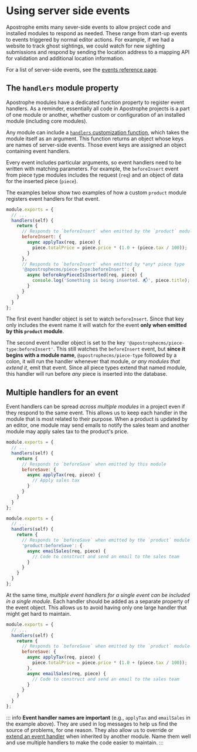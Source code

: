 # Using server side events

Apostrophe emits many sever-side events to allow project code and installed modules to respond as needed. These range from start-up events to events triggered by normal editor actions. For example, if we had a website to track ghost sightings, we could watch for new sighting submissions and respond by sending the location address to a mapping API for validation and additional location information.

For a list of server-side events, see the [events reference page](/reference/server-events.md).

## The `handlers` module property

Apostrophe modules have a dedicated function property to register event handlers. As a reminder, essentially all code in Apostrophe projects is a part of one module or another, whether custom or configuration of an installed module (including core modules).

Any module can include a [`handlers` customization function](/reference/module-api/module-overview.md#handlers-self), which takes the module itself as an argument. This function returns an object whose keys are names of server-side events. Those event keys are assigned an object containing event handlers.

Every event includes particular arguments, so event handlers need to be written with matching parameters. For example, the `beforeInsert` event from piece type modules includes the request (`req`) and an object of data for the inserted piece (`piece`).

The examples below show two examples of how a custom `product` module registers event handlers for that event.

<AposCodeBlock>

  ```javascript
  module.exports = {
    // ...
    handlers(self) {
      return {
        // Responds to `beforeInsert` when emitted by the `product` module
        beforeInsert: {
          async applyTax(req, piece) {
            piece.totalPrice = piece.price * (1.0 + (piece.tax / 100));
          }
        },
        // Responds to `beforeInsert` when emitted by *any* piece type
        '@apostrophecms/piece-type:beforeInsert': {
          async beforeAnyPieceIsInserted(req, piece) {
            console.log('Something is being inserted. 📬', piece.title);
          }
        }
      }
    }
  };
  ```
  <template v-slot:caption>
    modules/product/index.js
  </template>
</AposCodeBlock>

The first event handler object is set to watch `beforeInsert`. Since that key only includes the event name it will watch for the event **only when emitted by this `product` module**.

The second event handler object is set to the key `'@apostrophecms/piece-type:beforeInsert'`. This still watches the `beforeInsert` event, but **since it begins with a module name**, `@apostrophecms/piece-type` followed by a colon, it will run the handler whenever that module, *or any modules that extend it*, emit that event. Since all piece types extend that named module, this handler will run before *any* piece is inserted into the database.

## Multiple handlers for an event

Event handlers can be spread *across multiple modules* in a project even if they respond to the same event. This allows us to keep each handler in the module that is most related to their purpose. When a product is updated by an editor, one module may send emails to notify the sales team and another module may apply sales tax to the product's price.

<AposCodeBlock>

  ```javascript
  module.exports = {
    // ...
    handlers(self) {
      return {
        // Responds to `beforeSave` when emitted by this module
        beforeSave: {
          async applyTax(req, piece) {
            // Apply sales tax
          }
        }
      }
    }
  };
  ```
  <template v-slot:caption>
    modules/product/index.js
  </template>
</AposCodeBlock>

<AposCodeBlock>

  ```javascript
  module.exports = {
    // ...
    handlers(self) {
      return {
        // Responds to `beforeSave` when emitted by the `product` module
        'product:beforeSave': {
          async emailSales(req, piece) {
            // Code to construct and send an email to the sales team
          }
        }
      }
    }
  };
  ```
  <template v-slot:caption>
    modules/external-notification/index.js
  </template>
</AposCodeBlock>

At the same time, *multiple event handlers for a single event can be included in a single module*. Each handler should be added as a separate property of the event object. This allows us to avoid having only one large handler that might get hard to maintain.

<AposCodeBlock>

  ```javascript
  module.exports = {
    // ...
    handlers(self) {
      return {
        // Responds to `beforeSave` when emitted by the `product` module
        beforeSave: {
          async applyTax(req, piece) {
            piece.totalPrice = piece.price * (1.0 + (piece.tax / 100));
          },
          async emailSales(req, piece) {
            // Code to construct and send an email to the sales team
          }
        }
      }
    }
  };
  ```
  <template v-slot:caption>
    modules/product/index.js
  </template>
</AposCodeBlock>

::: info
**Event handler names are important** (e.g., `applyTax` and `emailSales` in the example above). They are used in log messages to help us find the source of problems, for one reason. They also allow us to override or [extend an event handler](/reference/module-api/module-overview.html#extendhandlers-self) when inherited by another module. Name them well and use multiple handlers to make the code easier to maintain.
:::
